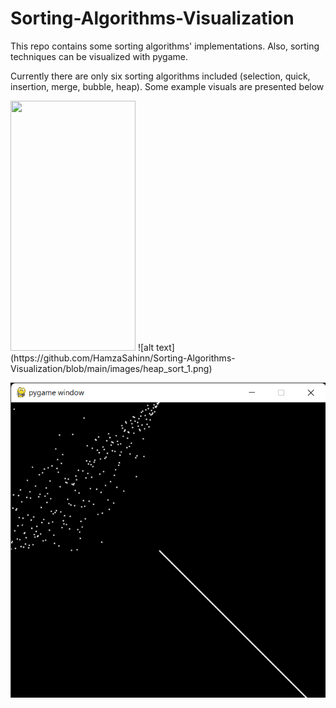 # Sorting-Algorithms-Visualization
This repo contains some sorting algorithms' implementations. Also, sorting techniques can be visualized with pygame.

Currently there are only six sorting algorithms included (selection, quick, insertion, merge, bubble, heap).
Some example visuals are presented below

<img src="(https://github.com/HamzaSahinn/Sorting-Algorithms-Visualization/blob/main/images/heap_sort_1.png)" width="200" height="400" />
![alt text](https://github.com/HamzaSahinn/Sorting-Algorithms-Visualization/blob/main/images/heap_sort_1.png)

![alt text](https://github.com/HamzaSahinn/Sorting-Algorithms-Visualization/blob/main/images/heap_sort_2.png)
